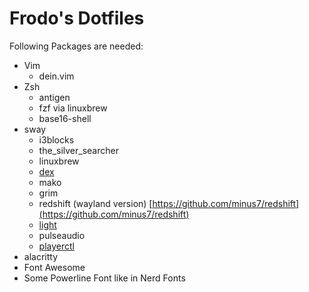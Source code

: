 Frodo's Dotfiles
===============

Following Packages are needed:
* Vim 
  * dein.vim
* Zsh
  * antigen
  * fzf via linuxbrew
  * base16-shell
* sway 
  * i3blocks
  * the_silver_searcher
  * linuxbrew
  * [dex](https://github.com/jceb/dex)
  * mako
  * grim
  * redshift (wayland version) [https://github.com/minus7/redshift](https://github.com/minus7/redshift)
  * [light](https://github.com/haikarainen/light)
  * pulseaudio
  * [playerctl](https://github.com/altdesktop/playerctl)
* alacritty
* Font Awesome
* Some Powerline Font like in Nerd Fonts
